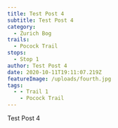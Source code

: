 ```yaml
---
title: Test Post 4
subtitle: Test Post 4
category:
  - Zurich Bog
trails:
  - Pocock Trail
stops:
  - Stop 1
author: Test Post 4
date: 2020-10-11T19:11:07.219Z
featureImage: /uploads/fourth.jpg
tags:
  - - Trail 1
    - Pocock Trail
---
```

Test Post 4